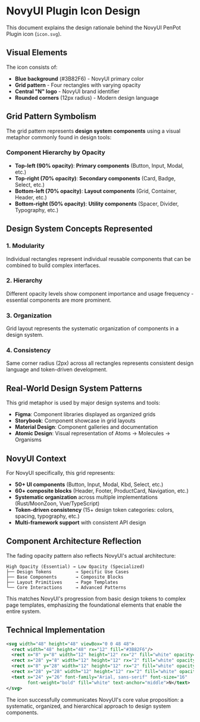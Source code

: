 # NovyUI Plugin Icon Design

This document explains the design rationale behind the NovyUI PenPot Plugin icon (`icon.svg`).

## Visual Elements

The icon consists of:
- **Blue background** (#3B82F6) - NovyUI primary color
- **Grid pattern** - Four rectangles with varying opacity
- **Central "N" logo** - NovyUI brand identifier
- **Rounded corners** (12px radius) - Modern design language

## Grid Pattern Symbolism

The grid pattern represents **design system components** using a visual metaphor commonly found in design tools:

### Component Hierarchy by Opacity

- **Top-left (90% opacity)**: **Primary components** (Button, Input, Modal, etc.)
- **Top-right (70% opacity)**: **Secondary components** (Card, Badge, Select, etc.) 
- **Bottom-left (70% opacity)**: **Layout components** (Grid, Container, Header, etc.)
- **Bottom-right (50% opacity)**: **Utility components** (Spacer, Divider, Typography, etc.)

## Design System Concepts Represented

### 1. **Modularity**
Individual rectangles represent individual reusable components that can be combined to build complex interfaces.

### 2. **Hierarchy** 
Different opacity levels show component importance and usage frequency - essential components are more prominent.

### 3. **Organization**
Grid layout represents the systematic organization of components in a design system.

### 4. **Consistency**
Same corner radius (2px) across all rectangles represents consistent design language and token-driven development.

## Real-World Design System Patterns

This grid metaphor is used by major design systems and tools:

- **Figma**: Component libraries displayed as organized grids
- **Storybook**: Component showcase in grid layouts  
- **Material Design**: Component galleries and documentation
- **Atomic Design**: Visual representation of Atoms → Molecules → Organisms

## NovyUI Context

For NovyUI specifically, this grid represents:

- **50+ UI components** (Button, Input, Modal, Kbd, Select, etc.)
- **60+ composite blocks** (Header, Footer, ProductCard, Navigation, etc.)  
- **Systematic organization** across multiple implementations (Rust/MoonZoon, Vue/TypeScript)
- **Token-driven consistency** (15+ design token categories: colors, spacing, typography, etc.)
- **Multi-framework support** with consistent API design

## Component Architecture Reflection

The fading opacity pattern also reflects NovyUI's actual architecture:

```
High Opacity (Essential) → Low Opacity (Specialized)
├── Design Tokens         → Specific Use Cases
├── Base Components       → Composite Blocks  
├── Layout Primitives     → Page Templates
└── Core Interactions     → Advanced Patterns
```

This matches NovyUI's progression from basic design tokens to complex page templates, emphasizing the foundational elements that enable the entire system.

## Technical Implementation

```svg
<svg width="48" height="48" viewBox="0 0 48 48">
  <rect width="48" height="48" rx="12" fill="#3B82F6"/>
  <rect x="8" y="8" width="12" height="12" rx="2" fill="white" opacity="0.9"/>
  <rect x="28" y="8" width="12" height="12" rx="2" fill="white" opacity="0.7"/>
  <rect x="8" y="28" width="12" height="12" rx="2" fill="white" opacity="0.7"/>
  <rect x="28" y="28" width="12" height="12" rx="2" fill="white" opacity="0.5"/>
  <text x="24" y="26" font-family="Arial, sans-serif" font-size="16" 
        font-weight="bold" fill="white" text-anchor="middle">N</text>
</svg>
```

The icon successfully communicates NovyUI's core value proposition: a systematic, organized, and hierarchical approach to design system components.